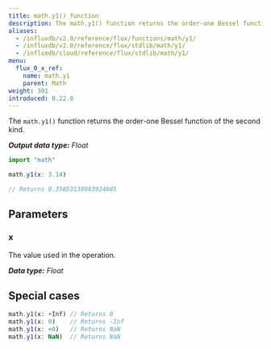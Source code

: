 ```yaml
---
title: math.y1() function
description: The math.y1() function returns the order-one Bessel function of the second kind.
aliases:
  - /influxdb/v2.0/reference/flux/functions/math/y1/
  - /influxdb/v2.0/reference/flux/stdlib/math/y1/
  - /influxdb/cloud/reference/flux/stdlib/math/y1/
menu:
  flux_0_x_ref:
    name: math.y1
    parent: Math
weight: 301
introduced: 0.22.0
---
```


The `math.y1()` function returns the order-one Bessel function of the second kind.

_**Output data type:** Float_

```js
import "math"

math.y1(x: 3.14)

// Returns 0.35853138083924085
```

## Parameters

### x
The value used in the operation.

_**Data type:** Float_

## Special cases
```js
math.y1(x: +Inf) // Returns 0
math.y1(x: 0)    // Returns -Inf
math.y1(x: <0)   // Returns NaN
math.y1(x: NaN)  // Returns NaN
```
